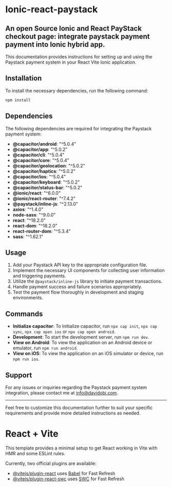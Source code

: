 # Ionic-react-paystack
An open Source Ionic and React PayStack checkout page: integrate paystack payment payment into Ionic hybrid app.
---


This documentation provides instructions for setting up and using the Paystack payment system in your React Vite Ionic application.

## Installation

To install the necessary dependencies, run the following command:

```bash
npm install
```

## Dependencies

The following dependencies are required for integrating the Paystack payment system:

- **@capacitor/android**: "^5.0.4"
- **@capacitor/app**: "^5.0.2"
- **@capacitor/cli**: "^5.0.4"
- **@capacitor/core**: "^5.0.4"
- **@capacitor/geolocation**: "^5.0.2"
- **@capacitor/haptics**: "^5.0.2"
- **@capacitor/ios**: "^5.0.4"
- **@capacitor/keyboard**: "^5.0.2"
- **@capacitor/status-bar**: "^5.0.2"
- **@ionic/react**: "^6.0.0"
- **@ionic/react-router**: "^7.4.2"
- **@paystack/inline-js**: "^2.13.0"
- **axios**: "^1.4.0"
- **node-sass**: "^9.0.0"
- **react**: "^18.2.0"
- **react-dom**: "^18.2.0"
- **react-router-dom**: "^5.3.4"
- **sass**: "^1.62.1"

## Usage

1. Add your Paystack API key to the appropriate configuration file.
2. Implement the necessary UI components for collecting user information and triggering payments.
3. Utilize the `@paystack/inline-js` library to initiate payment transactions.
4. Handle payment success and failure scenarios appropriately.
5. Test the payment flow thoroughly in development and staging environments.

## Commands
- **Initialize capacitor**: To Initialize capacitor, run `npx cap init`,  `npx cap sync`, `npx cap open ios` or `npx cap open android`.
- **Development**: To start the development server, run `npm run dev`.
- **View on Android**: To view the application on an Android device or emulator, run `npm run android`.
- **View on iOS**: To view the application on an iOS simulator or device, run `npm run ios`.

## Support

For any issues or inquiries regarding the Paystack payment system integration, please contact me at info@davidobi.com.

---

Feel free to customize this documentation further to suit your specific requirements and provide more detailed instructions as needed.


# React + Vite

This template provides a minimal setup to get React working in Vite with HMR and some ESLint rules.

Currently, two official plugins are available:

- [@vitejs/plugin-react](https://github.com/vitejs/vite-plugin-react/blob/main/packages/plugin-react/README.md) uses [Babel](https://babeljs.io/) for Fast Refresh
- [@vitejs/plugin-react-swc](https://github.com/vitejs/vite-plugin-react-swc) uses [SWC](https://swc.rs/) for Fast Refresh
